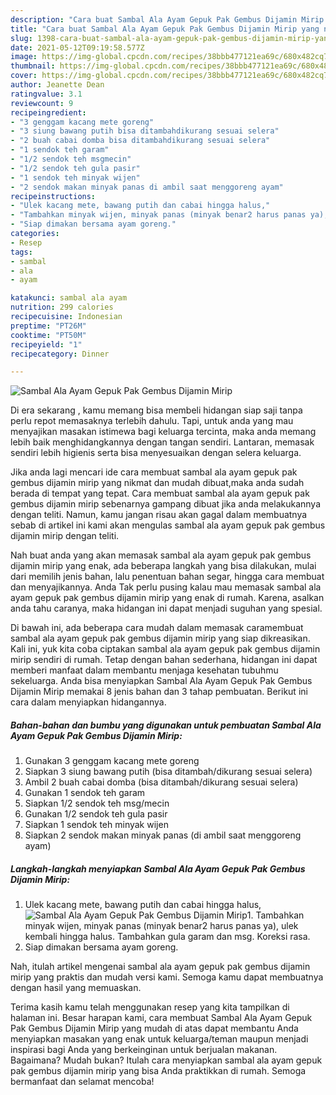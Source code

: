 ```yaml
---
description: "Cara buat Sambal Ala Ayam Gepuk Pak Gembus Dijamin Mirip yang nikmat Untuk Jualan"
title: "Cara buat Sambal Ala Ayam Gepuk Pak Gembus Dijamin Mirip yang nikmat Untuk Jualan"
slug: 1398-cara-buat-sambal-ala-ayam-gepuk-pak-gembus-dijamin-mirip-yang-nikmat-untuk-jualan
date: 2021-05-12T09:19:58.577Z
image: https://img-global.cpcdn.com/recipes/38bbb477121ea69c/680x482cq70/sambal-ala-ayam-gepuk-pak-gembus-dijamin-mirip-foto-resep-utama.jpg
thumbnail: https://img-global.cpcdn.com/recipes/38bbb477121ea69c/680x482cq70/sambal-ala-ayam-gepuk-pak-gembus-dijamin-mirip-foto-resep-utama.jpg
cover: https://img-global.cpcdn.com/recipes/38bbb477121ea69c/680x482cq70/sambal-ala-ayam-gepuk-pak-gembus-dijamin-mirip-foto-resep-utama.jpg
author: Jeanette Dean
ratingvalue: 3.1
reviewcount: 9
recipeingredient:
- "3 genggam kacang mete goreng"
- "3 siung bawang putih bisa ditambahdikurang sesuai selera"
- "2 buah cabai domba bisa ditambahdikurang sesuai selera"
- "1 sendok teh garam"
- "1/2 sendok teh msgmecin"
- "1/2 sendok teh gula pasir"
- "1 sendok teh minyak wijen"
- "2 sendok makan minyak panas di ambil saat menggoreng ayam"
recipeinstructions:
- "Ulek kacang mete, bawang putih dan cabai hingga halus,"
- "Tambahkan minyak wijen, minyak panas (minyak benar2 harus panas ya), ulek kembali hingga halus. Tambahkan gula garam dan msg. Koreksi rasa."
- "Siap dimakan bersama ayam goreng."
categories:
- Resep
tags:
- sambal
- ala
- ayam

katakunci: sambal ala ayam 
nutrition: 299 calories
recipecuisine: Indonesian
preptime: "PT26M"
cooktime: "PT50M"
recipeyield: "1"
recipecategory: Dinner

---
```



![Sambal Ala Ayam Gepuk Pak Gembus Dijamin Mirip](https://img-global.cpcdn.com/recipes/38bbb477121ea69c/680x482cq70/sambal-ala-ayam-gepuk-pak-gembus-dijamin-mirip-foto-resep-utama.jpg)

Di era  sekarang , kamu memang bisa membeli hidangan siap saji tanpa perlu repot memasaknya terlebih dahulu. Tapi, untuk anda yang mau menyajikan masakan istimewa bagi keluarga tercinta, maka anda memang lebih baik menghidangkannya dengan tangan sendiri. Lantaran, memasak sendiri lebih higienis serta bisa menyesuaikan dengan selera keluarga.

Jika anda lagi mencari ide cara membuat sambal ala ayam gepuk pak gembus dijamin mirip yang nikmat dan mudah dibuat,maka anda sudah berada di tempat yang tepat. Cara membuat sambal ala ayam gepuk pak gembus dijamin mirip  sebenarnya gampang dibuat jika anda melakukannya dengan teliti. Namun, kamu jangan risau akan gagal dalam membuatnya 
sebab di artikel ini kami akan mengulas sambal ala ayam gepuk pak gembus dijamin mirip dengan teliti.  



Nah buat anda yang akan memasak sambal ala ayam gepuk pak gembus dijamin mirip yang enak, ada beberapa langkah yang bisa dilakukan, mulai dari memilih jenis bahan, lalu penentuan bahan segar, hingga cara membuat dan menyajikannya. Anda Tak perlu pusing kalau mau memasak sambal ala ayam gepuk pak gembus dijamin mirip yang enak di rumah. Karena, asalkan anda  tahu caranya, maka hidangan ini dapat menjadi suguhan yang spesial.

Di bawah ini, ada beberapa cara mudah dalam memasak caramembuat sambal ala ayam gepuk pak gembus dijamin mirip yang siap dikreasikan. Kali ini, yuk kita coba ciptakan sambal ala ayam gepuk pak gembus dijamin mirip sendiri di rumah. Tetap dengan bahan sederhana, hidangan ini dapat memberi manfaat dalam membantu menjaga kesehatan tubuhmu sekeluarga. Anda bisa menyiapkan Sambal Ala Ayam Gepuk Pak Gembus Dijamin Mirip memakai 8 jenis bahan dan 3 tahap pembuatan. Berikut ini cara dalam menyiapkan hidangannya.

<!--inarticleads1-->

##### Bahan-bahan dan bumbu yang digunakan untuk pembuatan Sambal Ala Ayam Gepuk Pak Gembus Dijamin Mirip:

1. Gunakan 3 genggam kacang mete goreng
1. Siapkan 3 siung bawang putih (bisa ditambah/dikurang sesuai selera)
1. Ambil 2 buah cabai domba (bisa ditambah/dikurang sesuai selera)
1. Gunakan 1 sendok teh garam
1. Siapkan 1/2 sendok teh msg/mecin
1. Gunakan 1/2 sendok teh gula pasir
1. Siapkan 1 sendok teh minyak wijen
1. Siapkan 2 sendok makan minyak panas (di ambil saat menggoreng ayam)




<!--inarticleads2-->

##### Langkah-langkah menyiapkan Sambal Ala Ayam Gepuk Pak Gembus Dijamin Mirip:

1. Ulek kacang mete, bawang putih dan cabai hingga halus,
<img src="https://img-global.cpcdn.com/steps/648f72e460b66d71/160x128cq70/sambal-ala-ayam-gepuk-pak-gembus-dijamin-mirip-langkah-memasak-1-foto.jpg" alt="Sambal Ala Ayam Gepuk Pak Gembus Dijamin Mirip">1. Tambahkan minyak wijen, minyak panas (minyak benar2 harus panas ya), ulek kembali hingga halus. Tambahkan gula garam dan msg. Koreksi rasa.
1. Siap dimakan bersama ayam goreng.




Nah, itulah artikel mengenai  sambal ala ayam gepuk pak gembus dijamin mirip  yang praktis dan mudah versi kami. Semoga kamu dapat membuatnya dengan hasil yang memuaskan. 

Terima kasih kamu telah menggunakan resep yang kita tampilkan di halaman ini. Besar harapan kami, cara membuat  Sambal Ala Ayam Gepuk Pak Gembus Dijamin Mirip yang mudah di atas dapat membantu Anda menyiapkan masakan yang enak untuk keluarga/teman maupun menjadi inspirasi bagi Anda yang berkeinginan untuk berjualan makanan. Bagaimana? Mudah bukan? Itulah cara menyiapkan sambal ala ayam gepuk pak gembus dijamin mirip yang bisa Anda praktikkan di rumah. Semoga bermanfaat dan selamat mencoba!

